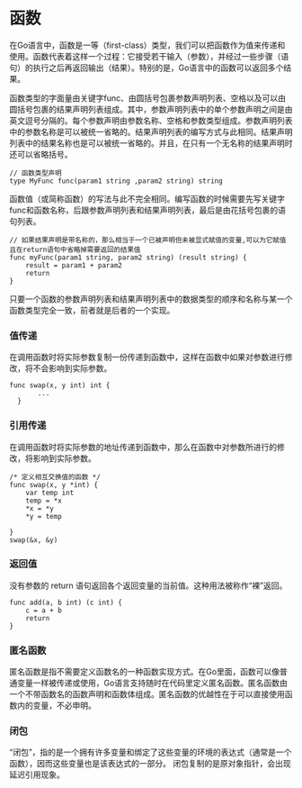 # 函数

在Go语言中，函数是一等（first-class）类型，我们可以把函数作为值来传递和使用。函数代表着这样一个过程：它接受若干输入（参数），并经过一些步骤（语句）的执行之后再返回输出（结果）。特别的是，Go语言中的函数可以返回多个结果。

函数类型的字面量由关键字func、由圆括号包裹参数声明列表、空格以及可以由圆括号包裹的结果声明列表组成。其中，参数声明列表中的单个参数声明之间是由英文逗号分隔的。每个参数声明由参数名称、空格和参数类型组成。参数声明列表中的参数名称是可以被统一省略的。结果声明列表的编写方式与此相同。结果声明列表中的结果名称也是可以被统一省略的。并且，在只有一个无名称的结果声明时还可以省略括号。
```
// 函数类型声明
type MyFunc func(param1 string ,param2 string) string
```

函数值（或简称函数）的写法与此不完全相同。编写函数的时候需要先写关键字func和函数名称，后跟参数声明列表和结果声明列表，最后是由花括号包裹的语句列表。
```
// 如果结果声明是带名称的，那么相当于一个已被声明但未被显式赋值的变量,可以为它赋值且在return语句中省略掉需要返回的结果值
func myFunc(param1 string, param2 string) (result string) {
    result = param1 + param2
    return
}
```

只要一个函数的参数声明列表和结果声明列表中的数据类型的顺序和名称与某一个函数类型完全一致，前者就是后者的一个实现。


### 值传递
在调用函数时将实际参数复制一份传递到函数中，这样在函数中如果对参数进行修改，将不会影响到实际参数。
```
func swap(x, y int) int {
       ...
  }
```

### 引用传递
在调用函数时将实际参数的地址传递到函数中，那么在函数中对参数所进行的修改，将影响到实际参数。
```
/* 定义相互交换值的函数 */
func swap(x, y *int) {
    var temp int
    temp = *x
    *x = *y
    *y = temp

}
swap(&x, &y)
```


### 返回值

没有参数的 return 语句返回各个返回变量的当前值。这种用法被称作“裸”返回。
```
func add(a, b int) (c int) {
    c = a + b
    return
}
```


### 匿名函数

匿名函数是指不需要定义函数名的一种函数实现方式。在Go里面，函数可以像普通变量一样被传递或使用，Go语言支持随时在代码里定义匿名函数。匿名函数由一个不带函数名的函数声明和函数体组成。匿名函数的优越性在于可以直接使用函数内的变量，不必申明。


### 闭包
“闭包”，指的是一个拥有许多变量和绑定了这些变量的环境的表达式（通常是一个函数），因而这些变量也是该表达式的一部分。
闭包复制的是原对象指针，会出现延迟引用现象。

























